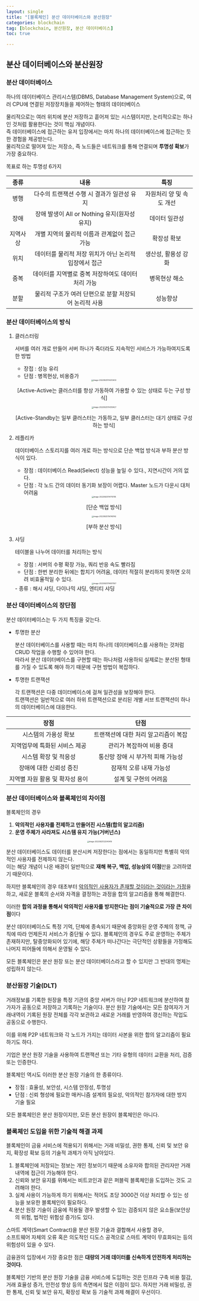```yaml
---
layout: single
title: "[블록체인] 분산 데이터베이스와 분산원장"
categories: blockchain
tag: [blockchain, 분산원장, 분산 데이터베이스]
toc: true

---
```


## 분산 데이터베이스와 분산원장

### 분산 데이터베이스

하나의 데이터베이스 관리시스템(DBMS, Database Management System)으로, 여러 CPU에 연결된 저장장치들을 제어하는 형태의 데이터베이스

물리적으로는 여러 위치에 분산 저장하고 흩어져 있는 시스템이지만, 논리적으로는 하나인 것처럼 활용한다는 것이 핵심 개념이다.  
즉 데이터베이스에 접근하는 유저 입장에서는 마치 하나의 데이터베이스에 접근하는 듯한 경험을 제공받는다.  
물리적으로 떨어져 있는 저장소, 즉 노드들은 네트워크를 통해 연결되며 **투명성 확보**가 가장 중요하다.

목표로 하는 투명성 6가지

|   종류   |                         내용                          |           특징           |
| :------: | :---------------------------------------------------: | :----------------------: |
|   병행   |      다수의 트랜잭션 수행 시 결과가 일관성 유지       | 자원처리 양 및 속도 개선 |
|   장애   |     장애 발생이 All or Nothing 유지(원자성 유지)      |      데이터 일관성       |
| 지역사상 |     개별 지역의 물리적 이름과 관계없이 접근 가능      |       확장성 확보        |
|   위치   | 데이터를 물리적 저장 위치가 아닌 논리적 입장에서 접근 |   생산성, 활용성 강화    |
|   중복   |  데이터를 지역별로 중복 저장하여도 데이터 처리 가능   |      병목현상 해소       |
|   분할   | 물리적 구조가 여러 단편으로 분할 저장되어 논리적 사용 |         성능향상         |

### 분산 데이터베이스의 방식

1. 클러스터링

   서버를 여러 개로 만들어 서버 하나가 죽더라도 지속적인 서비스가 가능하여지도록 한 방법

   - 장접 : 성능 유리
   - 단점 : 병목현상, 비용증가
   <center>
   <img src="../../images/2022-08-25-blockchain_6th/image-20220825114203433.png" alt="image-20220825114203433" style="zoom:33%;" />

   [Active-Active는 클러스터를 항상 가동하여 가용할 수 있는 상태로 두는 구성 방식]
   </center>

   <center>
   <img src="../../images/2022-08-25-blockchain_6th/image-20220825114359427.png" alt="image-20220825114359427" style="zoom:33%;" />

   [Active-Standby는 일부 클러스터는 가동하고, 일부 클러스터는 대기 상태로 구성하는 방식]
   </center>
2. 레플리카

   데이터베이스 스토리지를 여러 개로 하는 방식으로 단순 백업 방식과 부하 분산 방식이 있다.

   - 장점 : 데이터베이스 Read(Select) 성능을 높일 수 있다., 지연시간이 거의 없다.
   - 단점 : 각 노드 간의 데이터 동기화 보장이 어렵다. Master 노드가 다운시 대처 어려움
   <center>
   <img src="../../images/2022-08-25-blockchain_6th/image-20220825114710795.png" alt="image-20220825114710795" style="zoom:33%;" />

   [단순 백업 방식]
   </center>

   <center>
   <img src="../../images/2022-08-25-blockchain_6th/image-20220825114749742.png" alt="image-20220825114749742" style="zoom:33%;" />

   [부하 분산 방식]
   </center>
3. 샤딩

   테이블을 나누어 데이터를 처리하는 방식

   - 장점 : 서버의 수평 확장 가능, 쿼리 반응 속도 빨라짐
   - 단점 : 한번 분리한 뒤에는 합치기 어려움, 데이터 적절히 분리하지 못하면 오히려 비효율적일 수 있다.
   <center>
   <img src="../../images/2022-08-25-blockchain_6th/image-20220825114907567.png" alt="image-20220825114907567" style="zoom:33%;" />
   </center>
   - 종류 : 해시 샤딩, 다이나믹 샤딩, 엔티티 샤딩

### 분산 데이터베이스의 장단점

분산 데이터베이스는 두 가지 특징을 갖는다.

- 투명한 분산

  분산 데이터베이스를 사용할 때는 마치 하나의 데이터베이스를 사용하는 것처럼 CRUD 작업을 수행할 수 있어야 한다.  
  따라서 분산 데이터베이스를 구현할 때는 하나처럼 사용하되 실제로는 분산된 형태를 가질 수 있도록 해야 하기 때문에 구현 방법이 복잡하다.

- 투명한 트랜잭션

  각 트랜잭션은 다중 데이터베이스에 걸쳐 일관성을 보장해야 한다.  
  트랜잭션은 일반적으로 여러 하위 트랜잭션으로 분리된 개별 서브 트랜잭션이 하나의 데이터베이스에 대응한다.

|              장점               |                 단점                 |
| :-----------------------------: | :----------------------------------: |
|      시스템의 가용성 확보       | 트랜잭션에 대한 처리 알고리즘이 복잡 |
|  지역업무에 특화된 서비스 제공  |      관리가 복잡하여 비용 증대       |
|      시스템 확장 및 적응성      |  통신망 장애 시 부가적 피해 가능성   |
|     장애에 대한 신뢰성 증진     |       잠재적 오류 내재 가능성        |
| 지역별 자원 활용 및 확자성 용이 |        설계 및 구현의 어려움         |

### 분산 데이터베이스와 블록체인의 차이점

블록체인의 경우

1. **악의적인 사용자를 전제하고 만들어진 시스템(합의 알고리즘)**
2. **운영 주체가 사라져도 시스템 유지 가능(거버넌스)**
<center>
<img src="../../images/2022-08-25-blockchain_6th/image-20220825122545418.png" alt="image-20220825122545418" style="zoom: 33%;" />
</center>

분산 데이터베이스도 데이터를 분산시켜 저장한다는 점에서는 동일하지만 특별히 악의적인 사용자를 전제하지 않는다.  
이는 해당 개념이 나온 배경이 일반적으로 **재해 복구, 백업, 성능상의 이점**만을 고려하였기 때문이다.

하지만 블록체인의 경우 태초부터 <u>악의적인 사용자가 존재할 것이라는 것이라는 가정</u>을 하고, 새로운 블록의 순서와 자격을 결정하는 과정을 합의 알고리즘을 통해 해결한다.

이러한 **합의 과정을 통해서 악의적인 사용자를 방지한다는 점이 기술적으로 가장 큰 차이점**이다

분산 데이터베이스도 특정 기억, 단체에 종속되기 때문에 중앙화된 운영 주체의 정책, 규칙에 따라 언제든지 서비스가 중단될 수 있다. 
블록체인의 경우도 주로 운영하는 주체가 존재하지만, 탈중앙화되어 있기에, 해당 주체가 떠나간다는 극단적인 상황들을 가정해도 나머지 피어들에 의해서 운영될 수 있다.

모든 블록체인은 분산 원장 또는 분산 데이터베이스라고 할 수 있지만 그 반대의 명제는 성립하지 않는다.

### 분산원장 기술(DLT)

거래정보를 기록한 원장을 특정 기관의 중앙 서버가 아닌 P2P 네트워크에 분산하여 참가자가 공동으로 저장하고 기록하는 기술이다.
분산 원장 기술에서는 모든 참여자가 거래내역이 기록된 원장 전체를 각각 보관하고 새로운 거래를 반영하여 갱신하는 작업도 공동으로 수행한다.

이를 위해 P2P 네트워크와 각 노드가 가지는 데이터 사본을 위한 합의 알고리즘이 필요하기도 하다.

기업은 분산 원장 기술을 사용하여 트랜잭션 또는 기타 유형의 데이터 교환을 처리, 검증 또는 인증한다.

블록체인 역시도 이러한 분산 원장 기술의 한 종류이다.

- 장점 : 효율성, 보안성, 시스템 안정성, 투명성
- 단점 : 신뢰 형성에 필요한 매커니즘 설계의 필요성, 악의적인 참가자에 대한 방지 기술 필요

모든 블록체인은 분산 원장이지만, 모든 분산 원장이 블록체인은 아니다.

### 블록체인 도입을 위한 기술적 해결 과제

블록체인이 금융 서비스에 적용되기 위해서는 거래 비밀성, 권한 통제, 신뢰 및 보안 유지, 확장성 확보 등의 기술적 과제가 아직 남아있다.

1. 블록체인에 저장되는 정보는 개인 정보이기 때문에 소유자와 합의된 관리자만 거래 내역에 접근이 가능해야 한다.
2. 신뢰와 보안 유지를 위해서는 비트코인과 같은 퍼블릭 블록체인을 도입하는 것도 고려해야 한다.
3. 실제 사용이 가능하게 하기 위해서는 적어도 초당 3000건 이상 처리할 수 있는 성능을 보유한 블록체인이 필요하다.
4. 분산 원장 기술이 금융에 적용될 경우 발생할 수 있는 검증되지 않은 요소들(보안상의 위험, 법적인 위험성 증가)도 있다.

스마트 계약(Smart Contract)을 분산 원장 기술과 결합해서 사용할 경우,  
소프트웨어 자체의 오류 혹은 의도적인 디도스 공격으로 스마트 계약이 무효화되는 등의 위험성이 있을 수 있다.

금융권의 입장에서 가장 중요한 점은 **대량의 거래 데이터를 신속하게 안전하게 처리하는 것이다.**

블록체인 기반의 분산 원장 기술을 금융 서비스에 도입하는 것은 인프라 구축 비용 절감, 거래 효율성 증가, 안전성 향상 등의 측면에서 많은 이점이 있다.  하지만 거래 비밀성, 권한 통제, 신뢰 및 보안 유지, 확장성 확보 등 기술적 과제 해결이 우선이다.



